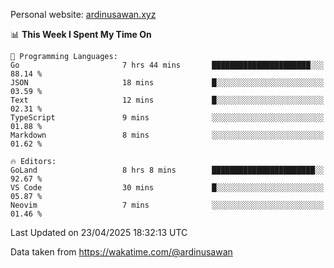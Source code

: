 Personal website: [ardinusawan.xyz](https://ardinusawan.xyz)

<!--START_SECTION:waka-->
📊 **This Week I Spent My Time On** 

```text
💬 Programming Languages: 
Go                       7 hrs 44 mins       ██████████████████████░░░   88.14 % 
JSON                     18 mins             █░░░░░░░░░░░░░░░░░░░░░░░░   03.59 % 
Text                     12 mins             █░░░░░░░░░░░░░░░░░░░░░░░░   02.31 % 
TypeScript               9 mins              ░░░░░░░░░░░░░░░░░░░░░░░░░   01.88 % 
Markdown                 8 mins              ░░░░░░░░░░░░░░░░░░░░░░░░░   01.62 % 

🔥 Editors: 
GoLand                   8 hrs 8 mins        ███████████████████████░░   92.67 % 
VS Code                  30 mins             █░░░░░░░░░░░░░░░░░░░░░░░░   05.87 % 
Neovim                   7 mins              ░░░░░░░░░░░░░░░░░░░░░░░░░   01.46 % 
```


 Last Updated on 23/04/2025 18:32:13 UTC
<!--END_SECTION:waka-->
Data taken from https://wakatime.com/@ardinusawan
